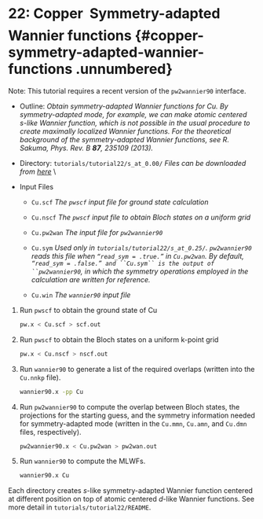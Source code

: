 # 22: Copper &#151; Symmetry-adapted Wannier functions {#copper-symmetry-adapted-wannier-functions .unnumbered}

Note: This tutorial requires a recent version of the `pw2wannier90`
interface.

-   Outline: *Obtain symmetry-adapted Wannier functions for Cu. By
    symmetry-adapted mode, for example, we can make atomic centered
    $s$-like Wannier function, which is not possible in the usual
    procedure to create maximally localized Wannier functions. For the
    theoretical background of the symmetry-adapted Wannier functions,
    see R. Sakuma, Phys. Rev. B **87**, 235109 (2013).*

-   Directory: `tutorials/tutorial22/s_at_0.00/` *Files can be downloaded from [here](https://github.com/wannier-developers/wannier90/tutorials/tutorial22)*
    \

-   Input Files

    -    `Cu.scf` *The `pwscf` input file for ground state
        calculation*

    -    `Cu.nscf` *The `pwscf` input file to obtain Bloch
        states on a uniform grid*

    -    `Cu.pw2wan` *The input file for `pw2wannier90`*

    -    `Cu.sym` *Used only in `tutorials/tutorial22/s_at_0.25/`.
        `pw2wannier90` reads this file when `“read_sym = .true.”` in
        `Cu.pw2wan`. By default,
        `“read_sym = .false.” and ``Cu.sym`` is the output of ``pw2wannier90`,
        in which the symmetry operations employed in the calculation are
        written for reference.*

    -    `Cu.win` *The `wannier90` input file*

1.  Run `pwscf` to obtain the ground state of Cu

    ```bash title="Terminal"
    pw.x < Cu.scf > scf.out
    ```

2.  Run `pwscf` to obtain the Bloch states on a uniform
    k-point grid

    ```bash title="Terminal"
    pw.x < Cu.nscf > nscf.out
    ```

3.  Run `wannier90` to generate a list of the required overlaps (written
    into the `Cu.nnkp` file).

    ```bash title="Terminal"
    wannier90.x -pp Cu
    ```

4.  Run `pw2wannier90` to compute the overlap between Bloch states, the
    projections for the starting guess, and the symmetry information
    needed for symmetry-adapted mode (written in the `Cu.mmn`, `Cu.amn`,
    and `Cu.dmn` files, respectively).

    ```bash title="Terminal"
    pw2wannier90.x < Cu.pw2wan > pw2wan.out
    ```

5.  Run `wannier90` to compute the MLWFs.

    ```bash title="Terminal"
    wannier90.x Cu
    ```

Each directory creates $s$-like symmetry-adapted Wannier function
centered at different position on top of atomic centered $d$-like
Wannier functions. See more detail in `tutorials/tutorial22/README`.


